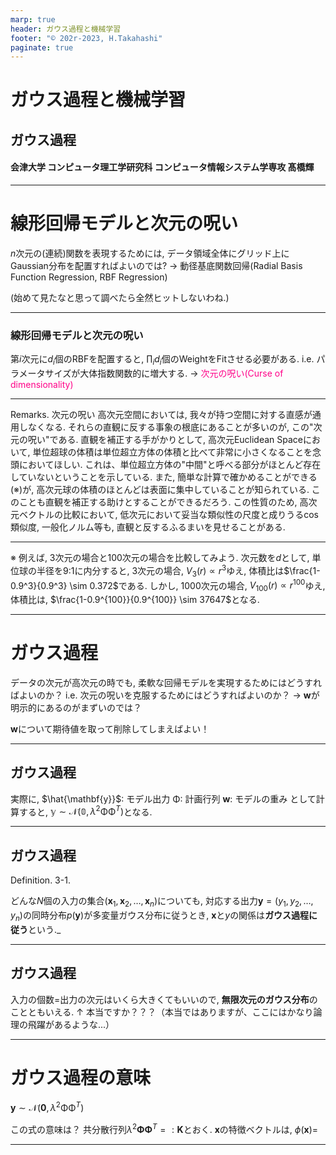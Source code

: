 ```yaml
---
marp: true
header: ガウス過程と機械学習
footer: "© 202r-2023, H.Takahashi" 
paginate: true
---
```


# ガウス過程と機械学習
## ガウス過程
#### 会津大学 コンピュータ理工学研究科 コンピュータ情報システム学専攻 髙橋輝
---

# 線形回帰モデルと次元の呪い

$n$次元の(連続)関数を表現するためには, データ領域全体にグリッド上にGaussian分布を配置すればよいのでは?
$\rightarrow$ 動径基底関数回帰(Radial Basis Function Regression, RBF Regression)

(始めて見たなと思って調べたら全然ヒットしないわね.)

---

### 線形回帰モデルと次元の呪い 

第$i$次元に$d_i$個のRBFを配置すると, $\prod_{i} d_i$個のWeightをFitさせる必要がある.
i.e. パラメータサイズが大体指数関数的に増大する.
$\rightarrow$ <span style="color: #FF0088;">次元の呪い(Curse of dimensionality)</span>

---

Remarks. 次元の呪い
高次元空間においては, 我々が持つ空間に対する直感が通用しなくなる.
それらの直観に反する事象の根底にあることが多いのが, この"次元の呪い"である.
直観を補正する手がかりとして, 高次元Euclidean Spaceにおいて, 単位超球の体積は単位超立方体の体積と比べて非常に小さくなることを念頭においてほしい. これは、単位超立方体の"中間"と呼べる部分がほとんど存在していないということを示している.
また, 簡単な計算で確かめることができる(※)が, 高次元球の体積のほとんどは表面に集中していることが知られている. このことも直観を補正する助けとすることができるだろう.
この性質のため, 高次元ベクトルの比較において, 低次元において妥当な類似性の尺度と成りうるcos類似度, 一般化ノルム等も, 直観と反するふるまいを見せることがある.

---

※ 例えば, 3次元の場合と100次元の場合を比較してみよう.
次元数を$d$として, 単位球の半径を9:1に内分すると, 
3次元の場合, $V_3(r) \propto r^3$ゆえ, 体積比は$\frac{1-0.9^3}{0.9^3} \sim 0.372$である.
しかし, 1000次元の場合, $V_{100}(r) \propto r^{100}$ゆえ, 体積比は, $\frac{1-0.9^{100}}{0.9^{100}} \sim 37647$となる.

---

# ガウス過程

データの次元が高次元の時でも, 柔軟な回帰モデルを実現するためにはどうすればよいのか？ i.e. 次元の呪いを克服するためにはどうすればよいのか？
$\rightarrow$ $\mathbf{w}$が明示的にあるのがまずいのでは？

$\mathbf{w}$について期待値を取って削除してしまえばよい！

---

## ガウス過程

実際に, 
$\hat{\mathbf{y}}$: モデル出力
$\mathbb{\Phi}$: 計画行列
$\mathbf{w}$: モデルの重み
として計算すると, $\mathbb{y} \sim \mathcal{N}(\mathbb{0}, \lambda^2 \mathbb{\Phi \Phi}^T)$となる.

---

## ガウス過程

Definition. 3-1.

どんな$N$個の入力の集合$(\mathbf{x}_1,\mathbf{x}_2,\dots,\mathbf{x}_n)$についても, 対応する出力$\mathbf{y} = (y_1, y_2, \dots, y_n)$の同時分布$p(\mathbf{y})$が多変量ガウス分布に従うとき, $\mathbf{x}$と$y$の関係は**ガウス過程に従う**という._

---

## ガウス過程

入力の個数$=$出力の次元はいくら大きくてもいいので, **無限次元のガウス分布**のことともいえる.
$\uparrow$
本当ですか？？？（本当ではありますが、ここにはかなり論理の飛躍があるような...）

---

# ガウス過程の意味

$\mathbf{y} \sim \mathcal{N}(\mathbf{0}, \lambda^2 \mathbb{\Phi \Phi}^T)$

この式の意味は？
共分散行列$\lambda^2 \mathbf{\Phi\Phi}^T =: \mathbf{K}$とおく.
$\mathbf{x}$の特徴ベクトルは, $\phi(\mathbf{x})=$

---
